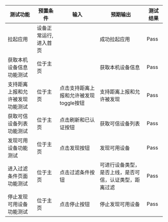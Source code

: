 |测试功能|预置条件|输入|预期输出|测试结果|
|--------------------------------|--------------------------------|--------------------------------|--------------------------------|--------------------------------|
|拉起应用|	设备正常运行,进入首页|		|成功拉起应用|Pass|
|获取本机设备信息功能测试|	位于主页|	|	获取本机设备信息|Pass|
|支持距离上报和允许被发现功能测试|	位于主页|	点击支持距离上报和允许被发现toggle按钮|	支持距离上报和允许被发现|Pass|
|获取可信设备列表功能测试|	位于主页|	点击刷新和已认证按钮|	获取可信设备列表|Pass|
|发现可用设备功能测试|	位于主页|	点击发现按钮|	发现可用设备|Pass|
|进入过滤条件页面功能测试|	位于主页|	点击过滤条件按钮|	可进行设备类型，是否上线，是否可信，认证类型，距离过滤|Pass|
|停止发现可用设备功能测试|	位于主页|	点击停止按钮|	停止发现可用设备|Pass|
